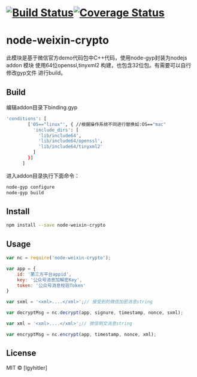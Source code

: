 #  [![Build Status](https://travis-ci.org/lgyhitler/node-weixin-crypto.svg?branch=master)](https://travis-ci.org/lgyhitler/node-weixin-crypto)[![Coverage Status](https://coveralls.io/repos/lgyhitler/node-weixin-crypto/badge.svg?branch=master&service=github)](https://coveralls.io/github/lgyhitler/node-weixin-crypto?branch=master)
# node-weixin-crypto

此模块是基于微信官方demo代码包中C++代码，使用node-gyp封装为nodejs addon 模块
使用64位openssl,tinyxml2 构建，也包含32位包。有需要可以自行修改gyp文件
进行build。


## Build
编辑addon目录下binding.gyp
```sh
'conditions': [
        ['OS=="linux"', { //根据操作系统不同进行替换如:OS=="mac"
          'include_dirs': [
            'lib/include64',
            'lib/include64/openssl',
            'lib/include64/tinyxml2'
          ]
        }]
      ]
```
进入addon目录执行下面命令：
```sh
node-gyp configure
node-gyp build
```

## Install
```sh
npm install --save node-weixin-crypto
```

## Usage
```js
var nc = require('node-weixin-crypto');

var app = {
    id: '第三方平台appid',
    key: '公众号消息加解密Key',
    token: '公众号消息校验Token'
}

var sxml = '<xml>....</xml>';// 接受到的微信加密消息string

var decryptMsg = nc.decrypt(app, signure, timestamp, nonce, sxml);

var xml = '<xml>....</xml>';// 微信明文消息string

var encryptMsg = nc.encrypt(app, timestamp, nonce, xml);

```

## License
MIT © [lgyhitler]
